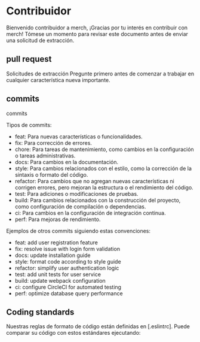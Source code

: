 # Contribuidor

Bienvenido contribuidor a merch, ¡Gracias por tu interés en contribuir con merch! Tómese un momento para revisar este documento antes de enviar una solicitud de extracción.

## pull request

Solicitudes de extracción Pregunte primero antes de comenzar a trabajar en cualquier característica nueva importante.

## commits

commits

Tipos de commits:

-   feat: Para nuevas características o funcionalidades.
-   fix: Para corrección de errores.
-   chore: Para tareas de mantenimiento, como cambios en la configuración o tareas administrativas.
-   docs: Para cambios en la documentación.
-   style: Para cambios relacionados con el estilo, como la corrección de la sintaxis o formato del código.
-   refactor: Para cambios que no agregan nuevas características ni corrigen errores, pero mejoran la estructura o el rendimiento del código.
-   test: Para adiciones o modificaciones de pruebas.
-   build: Para cambios relacionados con la construcción del proyecto, como configuración de compilación o dependencias.
-   ci: Para cambios en la configuración de integración continua.
-   perf: Para mejoras de rendimiento.

Ejemplos de otros commits siguiendo estas convenciones:

-   feat: add user registration feature
-   fix: resolve issue with login form validation
-   docs: update installation guide
-   style: format code according to style guide
-   refactor: simplify user authentication logic
-   test: add unit tests for user service
-   build: update webpack configuration
-   ci: configure CircleCI for automated testing
-   perf: optimize database query performance

## Coding standards

Nuestras reglas de formato de código están definidas en [.eslintrc]. Puede comparar su código con estos estándares ejecutando:
